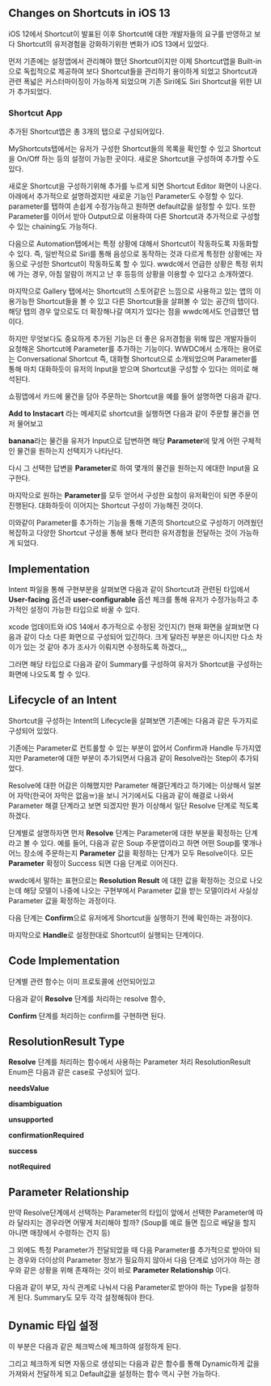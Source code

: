 ## Changes on Shortcuts in iOS 13

 iOS 12에서 Shortcut이 발표된 이후 Shortcut에 대한 개발자들의 요구를 반영하고 보다 Shortcut의 유저경험을 강화하기위한 변화가 iOS 13에서 있었다.

 먼저 기존에는 설정앱에서 관리해야 했던 Shortcut이지만 이제 Shortcut앱을 Built-in으로 독립적으로 제공하여 보다 Shortcut들을 관리하기 용이하게 되었고 Shortcut과 관련 폭넓은 커스터마이징이 가능하게 되었으며 기존 Siri에도 Siri Shortcut을 위한 UI가 추가되었다.
 
### Shortcut App

 추가된 Shortcut앱은 총 3개의 탭으로 구성되어있다. 
 
 MyShortcuts탭에서는 유저가 구성한 Shortcut들의 목록을 확인할 수 있고 Shortcut을 On/Off 하는 등의 설정이 가능한 곳이다. 새로운 Shortcut을 구성하여 추가할 수도 있다.


새로운 Shortcut을 구성하기위해 추가를 누르게 되면 Shortcut Editor 화면이 나온다. 아래에서 추가적으로 설명하겠지만 새로운 기능인 Parameter도 수정할 수 있다. parameter를 탭하여 손쉽게 수정가능하고 원하면 default값을 설정할 수 있다. 또한 Parameter를 이어서 받아 Output으로 이용하여 다른 Shortcut과 추가적으로 구성할 수 있는 chaining도 가능하다.
 
 다음으로 Automation탭에서는 특정 상황에 대해서 Shortcut이 작동하도록 자동화할 수 있다. 즉, 일반적으로 Siri를 통해 음성으로 동작하는 것과 다르게 특정한 상황에는 자동으로 구성한 Shortcut이 작동하도록 할 수 있다. wwdc에서 언급한 상황은 특정 위치에 가는 경우, 아침 알람이 꺼지고 난 후 등등의 상황을 이용할 수 있다고 소개하였다. 

 
마지막으로 Gallery 탭에서는 Shortcut의 스토어같은 느낌으로 사용하고 있는 앱의 이용가능한 Shortcut들을 볼 수 있고 다른 Shortcut들을 살펴볼 수 있는 공간의 탭이다. 해당 탭의 경우 앞으로도 더 확장해나갈 여지가 있다는 점을 wwdc에서도 언급했던 탭이다.


하지만 무엇보다도 중요하게 추가된 기능은 더 좋은 유저경험을 위해 많은 개발자들이 요청해온 Shortcut에 Parameter를 추가하는 기능이다.
WWDC에서 소개하는 용어로는 Conversational Shortcut 즉, 대화형 Shortcut으로 소개되었으며 Parameter를 통해 마치 대화하듯이 유저의 Input을 받으며 Shortcut을 구성할 수 있다는 의미로 해석된다.

 쇼핑앱에서 카드에 물건을 담아 주문하는 Shortcut을 예를 들어 설명하면 다음과 같다.

**Add to Instacart** 라는 메세지로 shortcut을 실행하면
다음과 같이 주문할 물건을 먼저 물어보고

**banana**라는 물건을 유저가 Input으로 답변하면 해당 **Parameter**에 맞게 어떤 구체적인 물건을 원하는지 선택지가 나타난다.

다시 그 선택한 답변을 **Parameter**로 하여 몇개의 물건을 원하는지 에대한 Input을 요구한다.

마지막으로 원하는 **Parameter**를 모두 얻어서 구성한 요청이 유저확인이 되면 주문이 진행된다. 대화하듯이 이어지는 Shortcut 구성이 가능해진 것이다.

이와같이 Parameter를 추가하는 기능을 통해 기존의 Shortcut으로 구성하기 어려웠던 복잡하고 다양한 Shortcut 구성을 통해 보다 편리한 유저경험을 전달하는 것이 가능하게 되었다.

## Implementation

 Intent 파일을 통해 구현부분을 살펴보면 다음과 같이 Shortcut과 관련된 타입에서 **User-facing** 옵션과 **user-configurable** 옵션 체크를 통해 유저가 수정가능하고 추가적인 설정이 가능한 타입으로 바꿀 수 있다.
 
 
xcode 업데이트와 iOS 14에서 추가적으로 수정된 것인지(?) 현재 화면을 살펴보면 다음과 같이 다소 다른 화면으로 구성되어 있긴하다. 크게 달라진 부분은 아니지만 다소 차이가 있는 것 같아 추가 조사가 이뤄지면 수정하도록 하겠다,,,


그러면 해당 타입으로 다음과 같이 Summary를 구성하여 유저가 Shortcut을 구성하는 화면에 나오도록 할 수 있다.

## Lifecycle of an Intent

 Shortcut을 구성하는 Intent의 Lifecycle을 살펴보면 기존에는 다음과 같은 두가지로 구성되어 있었다. 
 
 기존에는 Parameter로 컨트롤할 수 있는 부분이 없어서 Confirm과 Handle 두가지였지만 Parameter에 대한 부분이 추가되면서 다음과 같이
Resolve라는 Step이 추가되었다. 

 Resolve에 대한 어감은 이해했지만 Parameter 해결단계라고 하기에는 이상해서 일본어 자막(한국어 자막은 없음ㅠ)을 보니 거기에서도 다음과 같이 해결로 나와서 Parameter 해결 단계라고 보면 되겠지만 뭔가 이상해서 일단 Resolve 단계로 적도록 하겠다.
 

 단계별로 설명하자면 먼저 **Resolve** 단계는 Parameter에 대한 부분을 확정하는 단계라고 볼 수 있다. 예를 들어, 다음과 같은 Soup 주문앱이라고 하면 어떤 Soup를 몇개나 어느 장소에 주문하는지 **Parameter** 값을 확정하는 단계가 모두 Resolve이다. 모든 **Parameter** 확정이 Success 되면 다음 단계로 이어진다.
 
 wwdc에서 말하는 표현으로는 **Resolution Result** 에 대한 값을 확정하는 것으로 나오는데 해당 모델이 나중에 나오는 구현부에서 Parameter 값을 받는 모델이라서 사실상 Parameter 값을 확정하는 과정이다.
 

 다음 단계는 **Confirm**으로 유저에게 Shortcut을 실행하기 전에 확인하는 과정이다.
 
 마지막으로 **Handle**로 설정한대로 Shortcut이 실행되는 단계이다. 
 
 ## Code Implementation
 
단계별 관련 함수는 이미 프로토콜에 선언되어있고
 
 
다음과 같이 **Resolve** 단계를 처리하는 resolve 함수,


**Confirm** 단계를 처리하는 confirm를 구현하면 된다.

## ResolutionResult Type

**Resolve** 단계를 처리하는 함수에서 사용하는 Parameter 처리 ResolutionResult Enum은 다음과 같은 case로 구성되어 있다.

**needsValue**

**disambiguation**

**unsupported**

**confirmationRequired**

**success**

**notRequired**

## Parameter Relationship

 만약 Resolve단계에서 선택하는 Parameter의 타입이 앞에서 선택한 Parameter에 따라 달라지는 경우라면 어떻게 처리해야 할까? (Soup를 예로 들면 집으로 배달을 할지 아니면 매장에서 수령하는 건지 등)

 그 외에도 특정 Parameter가 전달되었을 때 다음 Parameter를 추가적으로 받아야 되는 경우와 더이상의 Parameter 정보가 필요하지 않아서 다음 단계로 넘어가야 하는 경우와 같은 상황을 위해 존재하는 것이 바로 **Parameter Relationship** 이다.
 
 다음과 같이 부모, 자식 관계로 나눠서 다음 Parameter로 받아야 하는 Type을 설정하게 된다. Summary도 모두 각각 설정해줘야 한다.
 
 
 ## Dynamic 타입 설정
 
 이 부분은 다음과 같은 체크박스에 체크하여 설정하게 된다.
 
 그리고 체크하게 되면 자동으로 생성되는 다음과 같은 함수를 통해 Dynamic하게 값을 가져와서 전달하게 되고 Default값을 설정하는 함수 역시 구현 가능하다.
 
 
 
 
 
